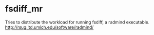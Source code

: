 # fsdiff_mr
Tries to distribute the workload for running fsdiff, a radmind executable.
http://rsug.itd.umich.edu/software/radmind/
